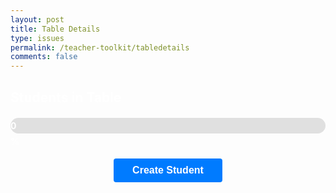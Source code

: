 ```yaml
---
layout: post
title: Table Details
type: issues
permalink: /teacher-toolkit/tabledetails
comments: false
---
```

<style>
  h2 {
      color: white;
  }
  #student-cards-container {
      display: grid;
      grid-template-columns: repeat(2, 1fr);
      gap: 20px;
      margin-top: 20px;
      justify-content: center;
  }
  .student-card {
      background-color: #fff;
      border: 1px solid #ddd;
      border-radius: 5px;
      padding: 20px;
      width: 280px;
      box-shadow: 0 4px 8px rgba(0, 0, 0, 0.1);
      text-align: center;
      display: flex;
      flex-direction: column;
      align-items: center;
  }
  .student-card h3 {
      margin: 10px 0;
      font-size: 20px;
      color: black;
  }
  .student-card p {
      margin: 5px 0;
      font-size: 16px;
      color: black;
  }
  .student-image {
      width: 100px;
      height: 100px;
      border-radius: 50%;
      margin-bottom: 10px;
  }
  .delete-button, .add-task-button {
      margin-top: 10px;
      padding: 8px 12px;
      color: white;
      border: none;
      border-radius: 4px;
      cursor: pointer;
  }
  .delete-button {
      background-color: #ff4d4d;
  }
  .add-task-button {
      background-color: #28a745;
  }
  .create-button {
      margin: 20px auto;
      padding: 10px 30px;
      background-color: #007BFF;
      color: white;
      border: none;
      border-radius: 4px;
      cursor: pointer;
      display: block;
      font-size: 16px;
      font-weight: bold;
  }
  /* Progress bar container */
  #progress-bar-container {
      width: 100%;
      background-color: #e0e0e0;
      border-radius: 25px;
      margin: 20px 0;
      height: 25px;
  }

  /* Actual progress */
  #progress-bar {
      height: 100%;
      background-color: #28a745;
      border-radius: 25px;
      text-align: center;
      line-height: 25px;
      color: white;
      font-weight: bold;
      width: 0; /* Initial value */
      transition: width 0.5s ease-in-out;
  }
</style>
<body>
  <h2 id="page-title">Students in Table</h2>
  <div id="progress-bar-container">
      <div id="progress-bar">0%</div>
  </div>
  <div id="student-cards-container"></div>
  <button class="create-button" onclick="createStudent()">Create Student</button>

  <script type="module">
    import {javaURI} from '{{site.baseurl}}/assets/js/api/config.js';
    document.addEventListener("DOMContentLoaded", function() {
      const urlParams = new URLSearchParams(window.location.search);
      const tableNumber = urlParams.get('table');
      const period = urlParams.get('period');

      if (tableNumber) {
        console.log("Fetching students for table:", tableNumber);
        console.log("Fetching progress for period:", period);
        console.log(JSON.stringify({ 
            table: parseInt(tableNumber),
            period: parseInt(period)}));
        fetch("http://127.0.0.1:8085/api/students/progress", {
          method: "POST",
          headers: { "Content-Type": "application/json" },
          body: JSON.stringify({ 
            "table": parseInt(tableNumber),
            "period": parseInt(period)}),
        })
        .then(response => {
          if (!response.ok) throw new Error("Failed to fetch progress");
          return response.json();
        })
        .then(progress => {
          const progressBar = document.getElementById("progress-bar");
          progressBar.style.width = progress + "%";
          progressBar.textContent = progress + "%";
        })
        .catch(error => console.error("Error fetching progress:", error));

        fetch(`${javaURI}/api/students/find-team`, {
          method: "POST",
          headers: { "Content-Type": "application/json" },
          body: JSON.stringify({
            course: "CSA",
            trimester: 2,
            period: parseInt(period),
            table: parseInt(tableNumber)
          })
        })
        .then(response => {
          if (!response.ok) throw new Error("Network response was not ok");
          return response.json();
        })
        .then(data => {
          const container = document.getElementById("student-cards-container");
          container.innerHTML = "";

          // Set the project name in the title using the first student in the list (assuming same project for the table)

          data.forEach(student => {
            const card = document.createElement("div");
            card.className = "student-card";

            fetch(`https://api.github.com/users/${student.username}`)
                .then(response => response.json())
                .then(githubData => {
                    const imageUrl = githubData.avatar_url || "default-image-url.jpg";
                    card.innerHTML = `
                        <img src="${imageUrl}" alt="${student.username}'s Profile Picture" class="student-image">
                        <h3>Username: ${student.username}</h3>
                        <p>Table Number: ${student.tableNumber}</p>
                        <p>Course: ${student.course}</p>
                        <p>Trimester: ${student.trimester}</p>
                        <p>Period: ${student.period}</p>
                        <p>
                            <strong>Tasks:</strong> 
                            ${student.tasks.length > 0 
                                ? student.tasks.map(task => `
                                    <a href="javascript:void(0);" onclick="completeTask('${student.username}', '${task}')">
                                        ${task}
                                    </a>`).join(', ') 
                                : 'No tasks assigned'}
                        </p>
                        <button class="add-task-button" onclick="addTask('${student.username}')">Add Task</button>
                        <button class="delete-button" onclick="deleteStudent('${student.username}')">Delete</button>
                    `;
                })
                .catch(error => {
                    console.error("GitHub profile fetch error:", error);
                    card.innerHTML = `
                        <img src="default-image-url.jpg" alt="Default Profile Picture" class="student-image">
                        <h3>Username: ${student.username}</h3>
                        <p>Table Number: ${student.tableNumber}</p>
                        <p>Course: ${student.course}</p>
                        <p>Trimester: ${student.trimester}</p>
                        <p>Period: ${student.period}</p>
                        <p>
                            <strong>Tasks:</strong> 
                            ${student.tasks.length > 0 
                                ? student.tasks.map(task => `
                                    <a href="javascript:void(0);" onclick="completeTask('${student.username}', '${task}')">
                                        ${task}
                                    </a>`).join(', ') 
                                : 'No tasks assigned'}
                        </p>
                        <button class="add-task-button" onclick="addTask('${student.username}')">Add Task</button>
                        <button class="delete-button" onclick="deleteStudent('${student.username}')">Delete</button>
                    `;
                });

            container.appendChild(card);
        });


        })
        .catch(error => console.error("There was a problem with the fetch operation:", error));
      } else {
        document.getElementById("student-cards-container").innerHTML = "<p>No table selected.</p>";
      }
    });
function addTask(username) {
      const newTask = prompt("Enter a new task:");
      if (newTask) {
        fetch(`${javaURI}/api/students/update-tasks`, {
          method: "POST",
          headers: { "Content-Type": "application/json" },
          body: JSON.stringify({
            username: username,
            tasks: [newTask]
          })
        })
        .then(response => {
          if (!response.ok) throw new Error("Failed to add task");
          return response.json();
        })
        .then(student => {
          alert("Task added successfully!");
          location.reload();
        })
        .catch(error => console.error("There was a problem with the add task operation:", error));
      } else {
        alert("Task cannot be empty.");
      }
    }
    function createStudent() {
        const urlParams = new URLSearchParams(window.location.search);
        const username = prompt("Enter student username:");
        const course = "CSA";
        const trimester = 2;
        const period = urlParams.get('period');
        const table = urlParams.get('table');
        const tasks = []; // Initial empty tasks
        if (username && table) {
          fetch("http://127.0.0.1:8085/api/students/create", {
            method: "POST",
            headers: { "Content-Type": "application/json" },
            body: JSON.stringify({
              username: username,
              tableNumber: parseInt(table),
              course: course,
              trimester: trimester,
              period: parseInt(period),
              tasks: tasks
            })
          })
          .then(response => {
            if (!response.ok) throw new Error("Failed to create student");
            return response.json();
          })
          .then(student => {
            alert("Student created successfully!");
            location.reload();
          })
          .catch(error => console.error("There was a problem with the create operation:", error));
        } else {
          alert("Please fill in all fields to create a student.");
        }
    }

    function deleteStudent(username) {
      fetch(`http://127.0.0.1:8085/api/students/delete?username=${encodeURIComponent(username)}`, {
        method: "POST",
        headers: { "Content-Type": "application/json" },
        mode: "cors"
      })
      .then(response => {
        if (!response.ok) throw new Error("Failed to delete student with username: " + username);
        return response.text();
      })
      .then(message => {
        console.log(message);
        alert(message);
        location.reload();
      })
      .catch(error => console.error("There was a problem with the delete operation:", error));
    }
    function completeTask(username, task) {
        fetch(`${javaURI}/api/students/complete-task`, {
            method: "POST",
            headers: { "Content-Type": "application/json" },
            body: JSON.stringify({
                username: username,
                task: task
            })
        })
        .then(response => {
            if (!response.ok) throw new Error("Failed to complete task");
            return response.text();
        })
        .then(message => {
            alert(message);
            // Update task list dynamically or reload the page
            location.reload(); // Simplest option
        })
        .catch(error => console.error("Error completing task:", error));
    }
  </script>
</body>